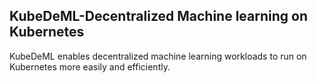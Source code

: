 ## KubeDeML-Decentralized Machine learning on Kubernetes
KubeDeML  enables decentralized machine learning workloads to run on Kubernetes more easily and efficiently.
